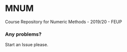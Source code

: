 # MNUM
Course Repository for Numeric Methods - 2019/20 - FEUP

### Any problems?
Start an Issue please.
